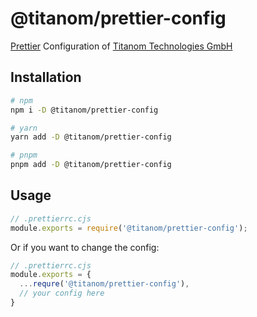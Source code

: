 # @titanom/prettier-config

[Prettier](https://prettier.io/) Configuration of [Titanom Technologies GmbH](https://titanom.com/)

## Installation

```sh
# npm
npm i -D @titanom/prettier-config

# yarn
yarn add -D @titanom/prettier-config

# pnpm
pnpm add -D @titanom/prettier-config
```

## Usage

```js
// .prettierrc.cjs
module.exports = require('@titanom/prettier-config');
```

Or if you want to change the config:

```js
// .prettierrc.cjs
module.exports = {
  ...requre('@titanom/prettier-config'),
  // your config here
}
```
